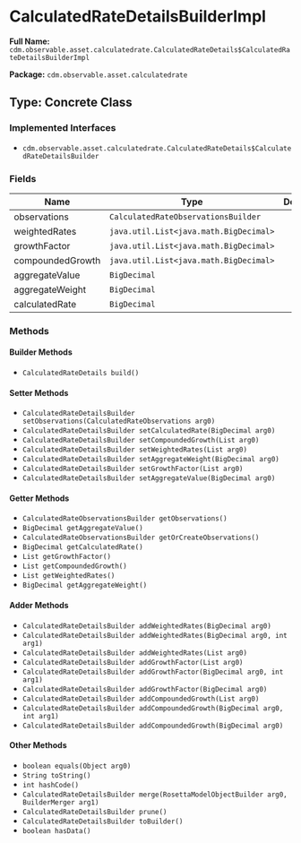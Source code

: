 # CalculatedRateDetailsBuilderImpl

**Full Name:** `cdm.observable.asset.calculatedrate.CalculatedRateDetails$CalculatedRateDetailsBuilderImpl`

**Package:** `cdm.observable.asset.calculatedrate`

## Type: Concrete Class

### Implemented Interfaces

- `cdm.observable.asset.calculatedrate.CalculatedRateDetails$CalculatedRateDetailsBuilder`

### Fields

| Name | Type | Description |
|------|------|-------------|
| observations | `CalculatedRateObservationsBuilder` |  |
| weightedRates | `java.util.List<java.math.BigDecimal>` |  |
| growthFactor | `java.util.List<java.math.BigDecimal>` |  |
| compoundedGrowth | `java.util.List<java.math.BigDecimal>` |  |
| aggregateValue | `BigDecimal` |  |
| aggregateWeight | `BigDecimal` |  |
| calculatedRate | `BigDecimal` |  |

### Methods

#### Builder Methods

- `CalculatedRateDetails build()`

#### Setter Methods

- `CalculatedRateDetailsBuilder setObservations(CalculatedRateObservations arg0)`
- `CalculatedRateDetailsBuilder setCalculatedRate(BigDecimal arg0)`
- `CalculatedRateDetailsBuilder setCompoundedGrowth(List arg0)`
- `CalculatedRateDetailsBuilder setWeightedRates(List arg0)`
- `CalculatedRateDetailsBuilder setAggregateWeight(BigDecimal arg0)`
- `CalculatedRateDetailsBuilder setGrowthFactor(List arg0)`
- `CalculatedRateDetailsBuilder setAggregateValue(BigDecimal arg0)`

#### Getter Methods

- `CalculatedRateObservationsBuilder getObservations()`
- `BigDecimal getAggregateValue()`
- `CalculatedRateObservationsBuilder getOrCreateObservations()`
- `BigDecimal getCalculatedRate()`
- `List getGrowthFactor()`
- `List getCompoundedGrowth()`
- `List getWeightedRates()`
- `BigDecimal getAggregateWeight()`

#### Adder Methods

- `CalculatedRateDetailsBuilder addWeightedRates(BigDecimal arg0)`
- `CalculatedRateDetailsBuilder addWeightedRates(BigDecimal arg0, int arg1)`
- `CalculatedRateDetailsBuilder addWeightedRates(List arg0)`
- `CalculatedRateDetailsBuilder addGrowthFactor(List arg0)`
- `CalculatedRateDetailsBuilder addGrowthFactor(BigDecimal arg0, int arg1)`
- `CalculatedRateDetailsBuilder addGrowthFactor(BigDecimal arg0)`
- `CalculatedRateDetailsBuilder addCompoundedGrowth(List arg0)`
- `CalculatedRateDetailsBuilder addCompoundedGrowth(BigDecimal arg0, int arg1)`
- `CalculatedRateDetailsBuilder addCompoundedGrowth(BigDecimal arg0)`

#### Other Methods

- `boolean equals(Object arg0)`
- `String toString()`
- `int hashCode()`
- `CalculatedRateDetailsBuilder merge(RosettaModelObjectBuilder arg0, BuilderMerger arg1)`
- `CalculatedRateDetailsBuilder prune()`
- `CalculatedRateDetailsBuilder toBuilder()`
- `boolean hasData()`

